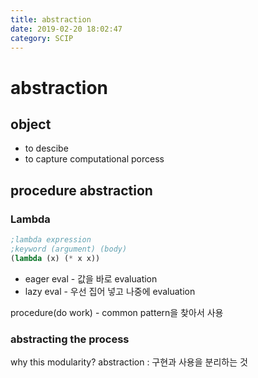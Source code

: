 ```yaml
---
title: abstraction
date: 2019-02-20 18:02:47
category: SCIP
---
```


# abstraction

## object

* to descibe
* to capture computational porcess

## procedure abstraction

### Lambda

```lisp
;lambda expression
;keyword (argument) (body)
(lambda (x) (* x x))
```

* eager eval - 값을 바로 evaluation
* lazy eval - 우선 집어 넣고 나중에 evaluation

procedure(do work) -  common pattern을 찾아서 사용

### abstracting the process

why this modularity?
abstraction : 구현과 사용을 분리하는 것 

